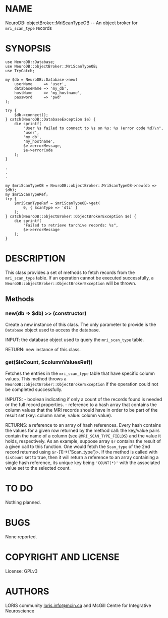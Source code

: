 # NAME

NeuroDB::objectBroker::MriScanTypeOB -- An object broker for `mri_scan_type` records

# SYNOPSIS

    use NeuroDB::Database;
    use NeuroDB::objectBroker::MriScanTypeOB;
    use TryCatch;

    my $db = NeuroDB::Database->new(
        userName     => 'user',
        databaseName => 'my_db',
        hostName     => 'my_hostname',
        password     => 'pwd'
    );

    try {
        $db->connect();
    } catch(NeuroDB::DatabaseException $e) {
        die sprintf(
            "User %s failed to connect to %s on %s: %s (error code %d)\n",
            'user',
            'my_db',
            'my_hostname',
            $e->errorMessage,
            $e->errorCode
        );
    }

    .
    .
    .

    my $mriScanTypeOB = NeuroDB::objectBroker::MriScanTypeOB->new(db => $db);
    my $mriScanTypeRef;
    try {
        $mriScanTypeRef = $mriScanTypeOB->get(
            0, { ScanType => 'dti' }
        );
    } catch(NeuroDB::objectBroker::ObjectBrokerException $e) {
        die sprintf(
            "Failed to retrieve tarchive records: %s",
            $e->errorMessage
        );
    }

# DESCRIPTION

This class provides a set of methods to fetch records from the `mri_scan_type`
table. If an operation cannot be executed successfully, a `NeuroDB::objectBroker::ObjectBrokerException`
will be thrown.

## Methods

### new(db => $db) >> (constructor)

Create a new instance of this class. The only parameter to provide is the
`Database` object used to access the database.

INPUT: the database object used to query the `mri_scan_type` table.

RETURN: new instance of this class.

### get($isCount, $columnValuesRef))

Fetches the entries in the `mri_scan_type` table that have specific column
values. This method throws a `NeuroDB::objectBroker::ObjectBrokerException`
if the operation could not be completed successfully.

INPUTS:
    - boolean indicating if only a count of the records found is needed
      or the full record properties.
    - reference to a hash array that contains the column values that the MRI records
      should have in order to be part of the result set (key: column name, value: column
      value).

RETURNS: a reference to an array of hash references. Every hash contains the values
        for a given row returned by the method call: the key/value pairs contain
        the name of a column (see `@MRI_SCAN_TYPE_FIELDS`) and the value it 
        holds, respectively. As an example, suppose array `$r` contains the result of a
        given call to this function. One would fetch the `Scan_type` of the 2nd record 
        returned using `$r-`\[1\]->{'Scan\_type'}>.
        If the method is called with `$isCount` set to true, then it will return
        a reference to an array containing a single hash reference, its unique key being 
        `'COUNT(*)'` with the associated value set to the selected count.

# TO DO

Nothing planned.

# BUGS

None reported.

# COPYRIGHT AND LICENSE

License: GPLv3

# AUTHORS

LORIS community <loris.info@mcin.ca> and McGill Centre for Integrative
Neuroscience
